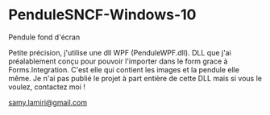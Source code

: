 # PenduleSNCF-Windows-10
Pendule fond d'écran

Petite précision, j'utilise une dll WPF (PenduleWPF.dll).
DLL que j'ai préalablement conçu pour pouvoir l'importer dans le form grace à Forms.Integration.
C'est elle qui contient les images et la pendule elle même.
Je n'ai pas publié le projet à part entière de cette DLL mais si vous le voulez, contactez moi !

samy.lamiri@gmail.com

